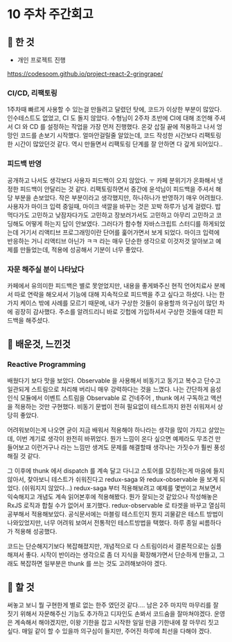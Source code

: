 # 10 주차 주간회고

## 🎉 한 것

- 개인 프로젝트 진행

https://codesoom.github.io/project-react-2-gringrape/

### CI/CD, 리팩토링

1주차때 빠르게 사용할 수 있는걸 만들려고 달렸던 탓에, 코드가 이상한 부분이 많았다. 인수테스트도 없었고, CI 도 돌지 않았다. 수형님이 2주차 초반에 CI에 대해 조언해 주셔서 CI 와 CD 를 설정하는 작업을 가장 먼저 진행했다. 온갖 삽질 끝에 적용하고 나서 엉망인 코드를 손보기 시작했다. 얼마안걸릴줄 알았는데, 코드 작성한 시간보다 리팩토링한 시간이 많았던것 같다. 역시 만들면서 리팩토링 단계를 잘 안하면 다 갚게 되어있다..

### 피드백 반영

공개하고 나서도 생각보다 사용자 피드백이 오지 않았다. ㅜ 카페 분위기가 온화해서 냉정한 피드백이 안달리는 것 같다. 리팩토링하면서 중간에 윤석님이 피드백을 주셔서 해당 부분을 손보았다. 작은 부분이라고 생각했지만, 하나하나가 반영하기 매우 어려웠다. 사용자가 마이크 입력 중일때, 마이크 색깔을 바꾸는 것은 꼬박 하루가 넘게 걸렸다. 밥먹다가도 고민하고 낮잠자다가도 고민하고 장보러가서도 고민하고 아무리 고민하고 코딩해도 어떻게 하는지 답이 안보였다. 그러다가 함수형 자바스크립트 스터디를 하게되었는데 거기서 리액티브 프로그래밍이란 단어를 훑어가면서 보게 되었다. 마이크 입력에 반응하는 거니 리액티브 아닌가 ㅋㅋ 라는 매우 단순한 생각으로 이것저것 알아보고 예제를 만들었는데, 적용에 성공해서 기분이 너무 좋았다. 

### 자문 해주실 분이 나타났다

카페에서 유의미한 피드백은 별로 못얻었지만, 내용을 좋게봐주신 현직 언어치료사 분께서 따로 연락을 해오셔서 기능에 대해 지속적으로 피드백을 주고 싶다고 하셨다. 나는 한가지 케이스 밖에 사례를 모르기 때문에, 내가 구상한 것들이 유용할까 의구심이 많던 차에 굉장히 감사했다. 주소를 알려드리니 바로 깃헙에 가입하셔서 구상한 것들에 대한 피드백을 해주셨다. 

## 📗 배운것, 느낀것

### Reactive Programming

배웠다기 보다 맛을 보았다. Observable 을 사용해서 비동기고 동기고 복수고 단수고 일관되게 스트림으로 처리해 버리니 매우 강력하다는 것을 느꼈다. 나는 간단하게 음성인식 모듈에서 이벤트 스트림을 Observable 로 건네주어 , thunk 에서 구독하고 액션을 적용하는 것만 구현했다. 비동기 문법이 전혀 필요없이 테스트까지 완전 쉬워져서 상당히 좋았다. 

어려워보이는게 나오면 굳이 지금 배워서 적용해야 하나라는 생각을 많이 가지고 살았는데, 이번 계기로 생각이 완전히 바뀌었다. 뭔가 느낌이 온다 싶으면 예제라도 무조건 만들어보고 이런거구나 라는 느낌만 생겨도 문제를 해결할때 생각나는 가짓수가 훨씬 풍성해질 것 같다.

그 이후에 thunk 에서 dispatch 를 계속 달고 다니고 스토어를 모킹하는게 마음에 들지 않아서, 찾아보니 테스트가 쉬워진다고 redux-saga 와 redux-observable 을 보게 되었다. (쉬워지지 않았다...) redux-saga 부터 적용해보려고 예제를 몇번이고 쳐보면서 익숙해지고 개념도 계속 읽어본후에 적용해봤다. 뭔가 잘되는것 같았으나 작성해놓은 RxJS 로직과 합칠 수가 없어서 포기했다. redux-observable 로 타겟을 바꾸고 열심히 공부해서 적용해보았다. 공식문서에는 마블링 테스트인지 뭔지 괴물같은 테스트 방법이 나와있었지만, 너무 어려워 보여서 전통적인 테스트방법을 택했다. 하루 종일 씨름하다가 적용해 성공했다.

코드는 단순해지기보다 복잡해졌지만, 개념적으로 다 스트림이라서 결론적으로는 심플해져서 좋다. 시작이 반이라는 생각으로 좀 더 지식을 확장해가면서 단순하게 만들고, 그래도 복잡하면 일부분은 thunk 를 쓰는 것도 고려해보아야 겠다. 

## 🎈 할 것

써놓고 보니 뭘 구현한게 별로 없는 한주 였던것 같다.... 남은 2주 마지막 마무리를 잘 짓기 위해서 자문해주신 기능도 추가하고 디자인도 손봐서 코드숨을 잘마쳐야겠다. 운영은 계속해서 해야겠지만, 이왕 기한을 잡고 시작한 일일 만큼 기한내에 잘 마무리 짓고 싶다. 매일 같이 할 수 있을까 의구심이 들지만, 주어진 하루에 최선을 다해야 겠다. 
